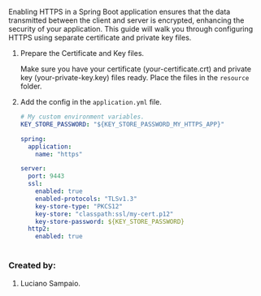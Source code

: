 Enabling HTTPS in a Spring Boot application ensures that the data transmitted between the client and server is encrypted, enhancing the security of your application. This guide will walk you through configuring HTTPS using separate certificate and private key files.

1. Prepare the Certificate and Key files.

    Make sure you have your certificate (your-certificate.crt) and private key (your-private-key.key) files ready. Place the files in the `resource` folder.

1. Add the config in the `application.yml` file.

    ```yml
    # My custom environment variables.
    KEY_STORE_PASSWORD: "${KEY_STORE_PASSWORD_MY_HTTPS_APP}"

    spring:
      application:
        name: "https"

    server:
      port: 9443
      ssl:
        enabled: true
        enabled-protocols: "TLSv1.3"
        key-store-type: "PKCS12"
        key-store: "classpath:ssl/my-cert.p12"
        key-store-password: ${KEY_STORE_PASSWORD}
      http2:
        enabled: true
    ```

#
### Created by:

1. Luciano Sampaio.
